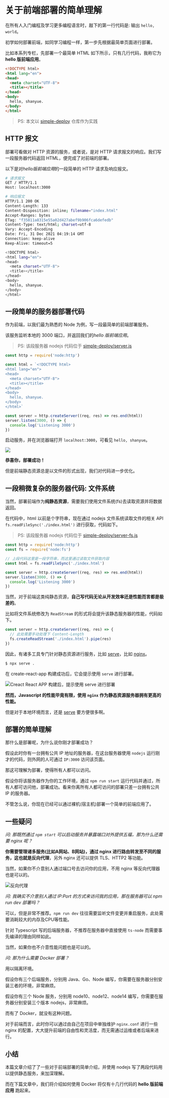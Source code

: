 # 关于前端部署的简单理解

在所有人入门编程及学习更多编程语言时，敲下的第一行代码是: 输出 `hello, world`。

初学如何部署前端，如同学习编程一样，第一步先根据最简单页面进行部署。

比如本系列专栏，先部署一个最简单 HTML 如下所示，只有几行代码，我称它为**hello 版前端应用**。

``` html
<!DOCTYPE html>
<html lang="en">
<head>
  <meta charset="UTF-8">
  <title></title>
</head>
<body>
  hello, shanyue. 
</body>
</html>
```

> PS: 本文以 [simple-deploy](https://github.com/shfshanyue/simple-deploy) 仓库作为实践

## HTTP 报文

部署可看做对 HTTP 资源的服务，或者说，是对 HTTP 请求报文的响应。我们写一段服务器代码返回 HTML，便完成了对前端的部署。

以下是对*hello版前端应用*的一段简单的 HTTP 请求及响应报文。

``` bash
# 请求报文
GET / HTTP/1.1
Host: localhost:3000

# 响应报文
HTTP/1.1 200 OK
Content-Length: 133
Content-Disposition: inline; filename="index.html"
Accept-Ranges: bytes
ETag: "f35811a8315e55a02d427abef9b906fca6defedb"
Content-Type: text/html; charset=utf-8
Vary: Accept-Encoding
Date: Fri, 31 Dec 2021 04:19:14 GMT
Connection: keep-alive
Keep-Alive: timeout=5

<!DOCTYPE html>
<html lang="en">
<head>
  <meta charset="UTF-8">
  <title></title>
</head>
<body>
  hello, shanyue. 
</body>
</html>
```

## 一段简单的服务器部署代码

作为前端，以我们最为熟悉的 Node 为例，写一段最简单的前端部署服务。

该服务监听本地的 3000 端口，并返回我们的*hello 版前端应用*。

> PS: 该段服务器 nodejs 代码位于 [simple-deploy/server.js](https://github.com/shfshanyue/simple-deploy/blob/master/server.js)

``` js
const http = require('node:http')

const html = `<!DOCTYPE html>
<html lang="en">
<head>
  <meta charset="UTF-8">
  <title></title>
</head>
<body>
  hello, shanyue. 
</body>
</html>`

const server = http.createServer((req, res) => res.end(html))
server.listen(3000, () => {
  console.log('Listening 3000')
})
```

启动服务，并在浏览器端打开 `localhost:3000`，可看见 `hello, shanyue`。

![](https://cdn.jsdelivr.net/gh/shfshanyue/assets/2021-12-31/clipboard-3621.529aef.webp)

**恭喜你，部署成功！**

但是前端静态资源总是以文件的形式出现，我们对代码进一步优化。

## 一段稍微复杂的服务器代码: 文件系统

当然，部署前端作为**纯静态资源**，需要我们使用文件系统(fs)去读取资源并将数据返回。

在代码中，html 以前是个字符串，现在通过 nodejs 文件系统读取文件的相关 API `fs.readFileSync('./index.html')` 进行获取，代码如下。

> PS: 该段服务器 nodejs 代码位于 [simple-deploy/server-fs.js](https://github.com/shfshanyue/simple-deploy/blob/master/server-fs.js)

``` js
const http = require('node:http')
const fs = require('node:fs')

// 上段代码这里是一段字符串，而这里通过读取文件获取内容
const html = fs.readFileSync('./index.html')

const server = http.createServer((req, res) => res.end(html))
server.listen(3000, () => {
  console.log('Listening 3000')
})
```

当然，对于前端这类纯静态资源，**自己写代码无论从开发效率还是性能而言都是极差的**。

比如将文件系统修改为 `ReadStream` 的形式将会提升该静态服务器的性能，代码如下。

```js
const server = http.createServer((req, res) => {
  // 此处需要手动处理下 Content-Length
  fs.createReadStream('./index.html').pipe(res)
})
```

因此，有诸多工具专门针对静态资源进行服务，比如 [serve](https://github.com/vercel/serve)，比如 [nginx](https://nginx.org/en/)。

``` bash
$ npx serve .
```

在 create-react-app 构建成功后，它会提示使用 `serve` 进行部署。

![Creact React APP 构建后，提示使用 serve 进行部署](https://cdn.jsdelivr.net/gh/shfshanyue/assets/2021-12-31/clipboard-3980.619061.webp)

**然而，Javascript 的性能毕竟有限，使用 `nginx` 作为静态资源服务器拥有更高的性能。**

但是对于本地环境而言，还是 [serve](https://github.com/vercel/serve) 要方便很多啊。

## 部署的简单理解

那什么是部署呢，为什么说你刚才部署成功？

假设此时你有一台拥有公共 IP 地址的服务器，在这台服务器使用 `nodejs` 运行刚才的代码，则外网的人可通过 `IP:3000` 访问该页面。

那这可理解为部署，使得所有人都可以访问。

假设你将该服务器作为你的工作环境，通过 `npm run start` 运行代码并通过，所有人都可访问他，部署成功。看来你离所有人都可访问的部署只差一台拥有公共 IP 的服务器。

不管怎么说，你现在已经可以通过裸机(宿主机)部署一个简单的前端应用了。

## 一些疑问

*问: 那既然通过 `npm start` 可以启动服务并暴露端口对外提供五福，那为什么还需要 nginx 呢？*

**你需要管理诸多服务(比如A网站、B网站)，通过 nginx 进行路由转发至不同的服务，这也就是反向代理**，另外 nginx 还可以提供 TLS、HTTP2 等功能。

当然，如果你不介意别人通过端口号去访问你的应用，不用 nginx 等反向代理器也是可以的。

![反向代理](https://cdn.jsdelivr.net/gh/shfshanyue/assets/2021-12-31/Nginx.e7035d.webp)

*问: 我确实不介意别人通过 IP:Port 的方式来访问我的应用，那在服务器可以 npm run dev 部署吗？*

可以，但是非常不推荐。`npm run dev` 往往需要监听文件变更并重启服务，此处需要消耗较大的内存及CPU等性能。

针对 Typescript 写的后端服务器，不推荐在服务器中直接使用 `ts-node` 而需要事先编译的理由同样如此。

当然，如果你也不介意性能问题也是可以的。

*问: 那为什么需要 Docker 部署？*

用以隔离环境。

假设你有三个后端服务，分别用 Java、Go、Node 编写，你需要在服务器分别安装三者的环境，非常麻烦。

假设你有三个 Node 服务，分别用 node10、node12、node14 编写，你需要在服务器分别安装三个版本 nodejs，非常麻烦。

而有了 Docker，就没有这种问题。

对于前端而言，此时你可以通过由自己在项目中单独维护 `nginx.conf` 进行一些 nginx 的配置，大大提升前端的自由性和灵活度，而无需通过运维或者后端来进行。

## 小结

本篇文章介绍了了一些对于前端部署的简单介绍，并使用 nodejs 写了两段代码用以提供静态服务，来加深理解。

而在下篇文章中，我们将介绍如何使用 Docker 将仅有十几行代码的 **hello 版前端应用** 跑起来。

